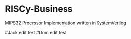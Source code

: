 # RISCy-Business
MIPS32 Processor Implementation written in SystemVerilog

#Jack edit test
#Dom  edit test
